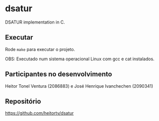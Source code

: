 # dsatur
DSATUR implementation in C.

## Executar
Rode `make` para executar o projeto.

OBS: Executado num sistema operacional Linux com gcc e cat instalados.

## Participantes no desenvolvimento
Heitor Tonel Ventura (2086883) e José Henrique Ivanchechen (2090341)

## Repositório

https://github.com/heitortv/dsatur